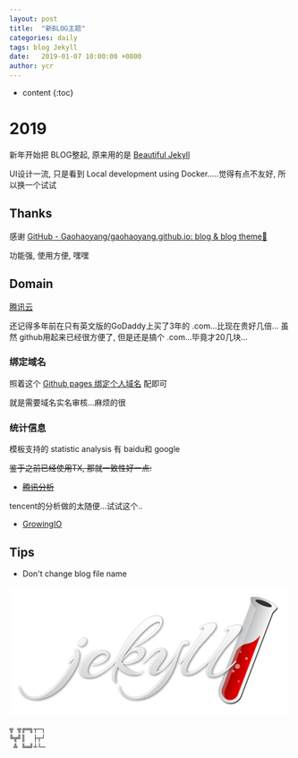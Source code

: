 ```yaml
---
layout: post
title:  "新BLOG主题"
categories: daily
tags: blog Jekyll
date:   2019-01-07 10:00:00 +0800
author: ycr
---
```


* content
{:toc}

# 2019
新年开始把 BLOG整起, 原来用的是 [Beautiful Jekyll](http://deanattali.com/beautiful-jekyll)

UI设计一流, 只是看到 Local development using Docker.....觉得有点不友好, 所以换一个试试

## Thanks
感谢 [GitHub - Gaohaoyang/gaohaoyang.github.io: blog & blog theme🤘](https://github.com/Gaohaoyang/gaohaoyang.github.io)

功能强, 使用方便, 嘿嘿

## Domain
[腾讯云](https://cloud.tencent.com/act/domainsales)

还记得多年前在只有英文版的GoDaddy上买了3年的 .com...比现在贵好几倍...
虽然 github用起来已经很方便了, 但是还是搞个 .com...毕竟才20几块...

### 绑定域名
照着这个 [Github pages 绑定个人域名](https://segmentfault.com/a/1190000011203711) 配即可

就是需要域名实名审核...麻烦的很

### 统计信息
模板支持的 statistic analysis 有 baidu和 google

~~鉴于之前已经使用TX, 那就一致性好一点:~~
- ~~[腾讯分析](https://v2.ta.qq.com)~~

tencent的分析做的太随便...试试这个..
- [GrowingIO](https://www.growingio.com)


## Tips
- Don't change blog file name

![jekyll](/assets/2019-01-03-first-blog-bae28539.png)

```
╦ ╦╔═╗┬─┐
╚╦╝║  ├┬┘
 ╩ ╚═╝┴└─
```
